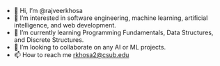 - 👋 Hi, I’m @rajveerkhosa
- 👀 I’m interested in software engineering, machine learning, artificial intelligence, and web development. 
- 🌱 I’m currently learning Programming Fundamentals, Data Structures, and Discrete Structures.
- 💞️ I’m looking to collaborate on any AI or ML projects.
- 📫 How to reach me rkhosa2@csub.edu

<!---
rajveerkhosa/rajveerkhosa is a ✨ special ✨ repository because its `README.md` (this file) appears on your GitHub profile.
You can click the Preview link to take a look at your changes.
--->
